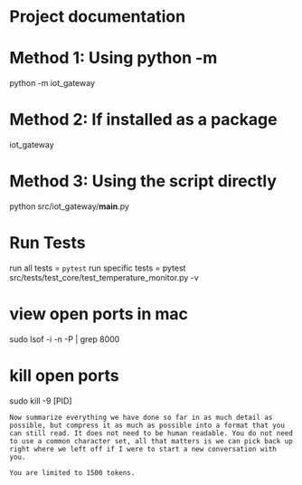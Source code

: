  # Project documentation
 # Method 1: Using python -m
python -m iot_gateway

# Method 2: If installed as a package
iot_gateway

# Method 3: Using the script directly
python src/iot_gateway/__main__.py


# Run Tests 
run all tests = `pytest`
run specific tests = pytest src/tests/test_core/test_temperature_monitor.py -v


# view open ports in mac
sudo lsof -i -n -P | grep 8000
 # kill open ports
 sudo kill -9 [PID]


 ```
Now summarize everything we have done so far in as much detail as possible, but compress it as much as possible into a format that you can still read. It does not need to be human readable. You do not need to use a common character set, all that matters is we can pick back up right where we left off if I were to start a new conversation with you.

You are limited to 1500 tokens.
```
